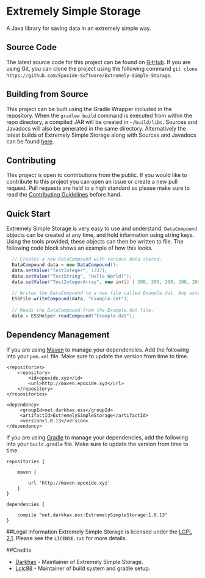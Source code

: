 # Extremely Simple Storage
A Java library for saving data in an extremely simple way.

## Source Code
The latest source code for this project can be found on [GitHub](https://github.com/Epoxide-Software/Extremely-Simple-Storage). If you are using Git, you can clone the project using the following command `git clone https://github.com/Epoxide-Software/Extremely-Simple-Storage`.

## Building from Source
This project can be built using the Gradle Wrapper included in the repository. When the `gradlew build` command is executed from within the repo directory, a compiled JAR will be created in `~/build/libs`. Sources and Javadocs will also be generated in the same directory. Alternatively the latest builds of Extremely Simple Storage along with Sources and Javadocs can be found [here](http://maven.epoxide.xyz/net/darkhax/ess/ExtremelySimpleStorage/).

## Contributing
This project is open to contributions from the public. If you would like to contribute to this project you can open an issue or create a new pull request. Pull requests are held to a high standard so please make sure to read the [Contributing Guidelines]() before hand. 

## Quick Start
Extremely Simple Storage is very easy to use and understand. `DataCompound` objects can be created at any time, and hold information using string keys. Using the tools provided, these objects can then be written to file. The following code block shows an example of how this looks.
```java
  // Creates a new DataCompound with various data stored.
  DataCompound data = new DataCompound();
  data.setValue("TestInteger", 1337);
  data.setValue("TestString", "Hello World!");
  data.setValue("TestIntegerArray", new int[] { 200, 200, 208, 208, 203, 205, 203, 205, 48, 30 });
  
  // Writes the DataCompound to a new file called Example.dat. Any extension can be used. 
  ESSFile.writeCompound(data, "Example.dat");
  
  // Reads the DataCompound from the Example.dat file.
  data = ESSHelper.readCompound("Example.dat");
```

## Dependency Management
If you are using [Maven](https://maven.apache.org/download.cgi) to manage your dependencies. Add the following into your `pom.xml` file. Make sure to update the version from time to time.
```
<repositories>
    <repository>
        <id>epoxide.xyz</id>
        <url>http://maven.epoxide.xyz</url>
    </repository>
</repositories>

<dependency>
     <groupId>net.darkhax.ess</groupId>
     <artifactId>ExtremelySimpleStorage</artifactId>
     <version>1.0.13</version>
</dependency>
```

If you are using [Gradle](https://gradle.org) to manage your dependencies, add the following into your `build.gradle` file. Make sure to update the version from time to time.
```
repositories {

    maven { 
    
        url 'http://maven.epoxide.xyz' 
    }
}

dependencies {

    compile "net.darkhax.ess:ExtremelySimpleStorage:1.0.13"
}
```

##Legal Information
Extremely Simple Storage is licensed under the [LGPL 2.1](https://www.gnu.org/licenses/old-licenses/lgpl-2.1.en.html). Please see the `LICENSE.txt` for more details. 

##Credits
* [Darkhax](https://github.com/darkhax) - Maintainer of Extremely Simple Storage.
* [Lclc98](https://github.com/lclc98) - Maintainer of build system and gradle setup. 
